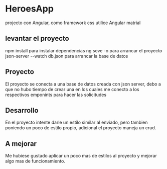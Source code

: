 # HeroesApp

projecto con Angular, como framework css utilice
Angular matrial

## levantar el proyecto

npm install para instalar dependencias
ng seve -o para arrancar el proyecto
json-server --watch db.json para arrancar la base de datos

## Proyecto

El proyecto se conecta a una base de datos creada con json server, debo a que no hubo tiempo de crear una
en los cuales me conecto a los respectivos emponints para hacer las solicitudes

## Desarrollo

En el proyecto intente darle un estilo similar al enviado, pero tambien poniendo un poco de estilo propio, adicional el proyecto maneja un crud.

## A mejorar

Me hubiese gustado aplicar un poco mas de estilos al proyecto
y mejorar algo mas de funcionamiento.

